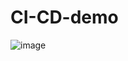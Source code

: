 # CI-CD-demo



![image](https://user-images.githubusercontent.com/56457689/216624021-56f2c9b7-b1c8-4ad4-871d-9eebc66f327a.png)
